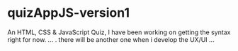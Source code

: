 # quizAppJS-version1
An HTML, CSS &amp; JavaScript Quiz, I have been working on getting the syntax right for now. ... . there will be another one when i develop the UX/UI ... 
